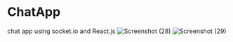 # ChatApp
chat app using socket.io and React.js
![Screenshot (28)](https://user-images.githubusercontent.com/78983125/181724430-83ad4ac7-4b99-4cee-a5e6-c9e98909fb09.png)
![Screenshot (29)](https://user-images.githubusercontent.com/78983125/181724451-4fbe4b82-d9f7-409c-a9aa-3d0d462b432a.png)

